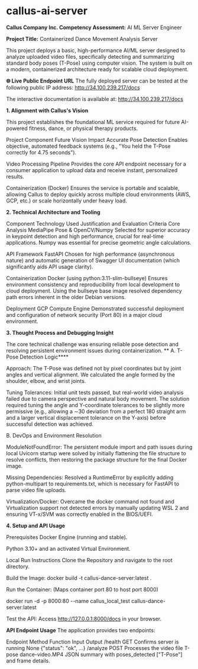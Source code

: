 # callus-ai-server
**Callus Company Inc. Competency Assessment:** AI ML Server Engineer

**Project Title:** Containerized Dance Movement Analysis Server

This project deploys a basic, high-performance AI/ML server designed to analyze uploaded video files, specifically detecting and summarizing standard body poses (T-Pose) using computer vision. The system is built on a modern, containerized architecture ready for scalable cloud deployment.

**🌐 Live Public Endpoint URL**
The fully deployed server can be tested at the following public IP address: http://34.100.239.217/docs

The interactive documentation is available at: http://34.100.239.217/docs

**1. Alignment with Callus's Vision**

This project establishes the foundational ML service required for future AI-powered fitness, dance, or physical therapy products.

Project Component	Future Vision Impact
Accurate Pose Detection	Enables objective, automated feedback systems (e.g., "You held the T-Pose correctly for 4.75 seconds").

Video Processing Pipeline	Provides the core API endpoint necessary for a consumer application to upload data and receive instant, personalized results.

Containerization (Docker)	Ensures the service is portable and scalable, allowing Callus to deploy quickly across multiple cloud environments (AWS, GCP, etc.) or scale horizontally under heavy load.

**2. Technical Architecture and Tooling**

Component	Technology Used	Justification and Evaluation Criteria Core Analysis	MediaPipe Pose & OpenCV/Numpy	Selected for superior accuracy in keypoint detection and high performance, crucial for real-time applications. Numpy was essential for precise geometric angle calculations.

API Framework	FastAPI	Chosen for high performance (asynchronous nature) and automatic generation of Swagger UI documentation (which significantly aids API usage clarity).

Containerization	Docker (using python:3.11-slim-bullseye)	Ensures environment consistency and reproducibility from local development to cloud deployment. Using the bullseye base image resolved dependency path errors inherent in the older Debian versions.

Deployment	GCP Compute Engine	Demonstrated successful deployment and configuration of network security (Port 80) in a major cloud environment.

**3. Thought Process and Debugging Insight**

The core technical challenge was ensuring reliable pose detection and resolving persistent environment issues during containerization.
**
A. T-Pose Detection Logic****

Approach: The T-Pose was defined not by pixel coordinates but by joint angles and vertical alignment. We calculated the angle formed by the shoulder, elbow, and wrist joints.

Tuning Tolerances: Initial unit tests passed, but real-world video analysis failed due to camera perspective and natural body movement. The solution required tuning the angle and Y-coordinate tolerances to be slightly more permissive (e.g., allowing a ∼30 deviation from a perfect 180 straight arm and a larger vertical displacement tolerance on the Y-axis) before successful detection was achieved.

B. DevOps and Environment Resolution

ModuleNotFoundError: The persistent module import and path issues during local Uvicorn startup were solved by initially flattening the file structure to resolve conflicts, then restoring the package structure for the final Docker image.

Missing Dependencies: Resolved a RuntimeError by explicitly adding python-multipart to requirements.txt, which is necessary for FastAPI to parse video file uploads.

Virtualization/Docker: Overcame the docker command not found and Virtualization support not detected errors by manually updating WSL 2 and ensuring VT-x/SVM was correctly enabled in the BIOS/UEFI.

**4. Setup and API Usage**
   
Prerequisites Docker Engine (running and stable).

Python 3.10+ and an activated Virtual Environment.

Local Run Instructions
Clone the Repository and navigate to the root directory.

Build the Image:
docker build -t callus-dance-server:latest .

Run the Container: (Maps container port 80 to host port 8000)

docker run -d -p 8000:80 --name callus_local_test callus-dance-server:latest

Test the API: Access http://127.0.0.1:8000/docs in your browser.

**API Endpoint Usage**
The application provides two endpoints:

Endpoint	Method	        Function	               Input                    	             Output
/health	  GET	    Confirms server is running	      None	                          {"status": "ok", ...}
/analyze	POST	  Processes the video file    T-pose dance-video.MP4	 JSON summary with poses_detected  ["T-Pose"] and frame details.
